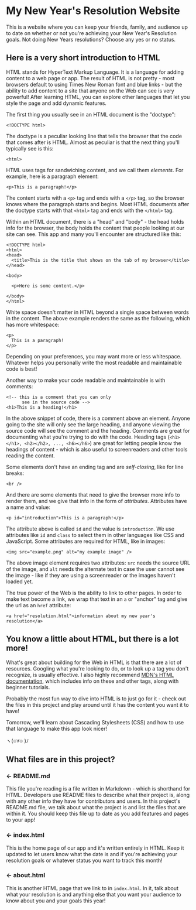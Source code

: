 # My New Year's Resolution Website

This is a website where you can keep your friends, family, and audience up to date on whether or not you're achieving your New Year's Resolution goals. Not doing New Years resolutions? Choose any yes or no status.


## Here is a very short introduction to HTML

HTML stands for HyperText Markup Language. It is a language for adding content to a web page or app. The result of HTML is not pretty - most browsers default to using Times New Roman font and blue links  - but the ability to add content to a site that anyone on the Web can see is very powerful! After learning HTML, you can explore other languages that let you style the page and add dynamic features.

The first thing you usually see in an HTML document is the "doctype":

```
<!DOCTYPE html>
```

The doctype is a peculiar looking line that tells the browser that the code that comes after is HTML. Almost as peculiar is that the next thing you'll typically see is this:

```
<html>
```

HTML uses tags for sandwiching content, and we call them *elements*. For example, here is a paragraph element:

```
<p>This is a paragraph!</p>
```

The content starts with a `<p>` tag and ends with a `</p>` tag, so the browser knows where the paragraph starts and begins. Most HTML documents after the doctype starts with that `<html>` tag and ends with the `</html>` tag.

Within an HTML document, there is a "head" and "body" - the head holds info for the browser, the body holds the content that people looking at our site can see. This app and many you'll encounter are structured like this:

```
<!DOCTYPE html>
<html>
<head>
  <title>This is the title that shows on the tab of my browser</title>
</head>

<body>
  
  <p>Here is some content.</p>
  
</body>
</html>
```

White space doesn't matter in HTML beyond a single space between words in the content. The above example renders the same as the following, which has more whitespace:

```
<p>
  This is a paragraph!
</p>
```

Depending on your preferences, you may want more or less whitespace. Whatever helps you personally write the most readable and maintainable code is best!

Another way to make your code readable and maintainable is with comments:

```
<!-- this is a comment that you can only 
      see in the source code -->
<h1>This is a heading!</h1>
```

In the above snippet of code, there is a comment above an element. Anyone going to the site will only see the large heading, and anyone viewing the source code will see the comment and the heading. Comments are great for documenting what you're trying to do with the code. Heading tags (`<h1></h1>, <h2></h2>, ..., <h6></h6>`) are great for letting people know the headings of content - which is also useful to screenreaders and other tools reading the content.

Some elements don't have an ending tag and are *self-closing*, like for line breaks:

```
<br />
```

And there are some elements that need to give the browser more info to render them, and we give that info in the form of *attributes*. Attributes have a name and value:

```
<p id="introduction">This is a paragraph!</p>
```

The attribute above is called `id` and the value is `introduction`. We use attributes like `id` and `class` to select them in other languages like CSS and JavaScript. Some attributes are required for HTML, like in images:

```
<img src="example.png" alt="my example image" />
```

The above image element requires two attributes: `src` needs the source URL of the image, and `alt` needs the alternate text in case the user cannot see the image - like if they are using a screenreader or the images haven't loaded yet.

The true power of the Web is the ability to link to other pages. In order to make text become a link, we wrap that text in an `a` or "anchor" tag and give the url as an `href` attribute:

```
<a href="resolution.html">information about my new year's resolution</a>
```

## You know a little about HTML, but there is a lot more!

What's great about building for the Web in HTML is that there are a lot of resources. Googling what you're looking to do, or to look up a tag you don't recognize, is usually effective. I also highly recommend [MDN's HTML documentation](https://developer.mozilla.org/en-US/docs/Web/HTML), which includes info on these and other tags, along with beginner tutorials.

Probably the most fun way to dive into HTML is to just go for it - check out the files in this project and play around until it has the content you want it to have!

Tomorrow, we'll learn about Cascading Stylesheets (CSS) and how to use that language to make this app look nicer!


ヽ(๏∀๏ )ﾉ

## What files are in this project?

### ← README.md

This file you're reading is a file written in Markdown - which is shorthand for HTML. Developers use README files to describe what their project is, along with any other info they have for contributors and users. In this project's README.md file, we talk about what the project is and list the files that are within it. You should keep this file up to date as you add features and pages to your app!

### ← index.html

This is the home page of our app and it's written entirely in HTML. Keep it updated to let users know what the date is and if you're achieving your resolution goals or whatever status you want to track this month!

### ← about.html

This is another HTML page that we link to in `index.html`. In it, talk about what your resolution is and anything else that you want your audience to know about you and your goals this year!
